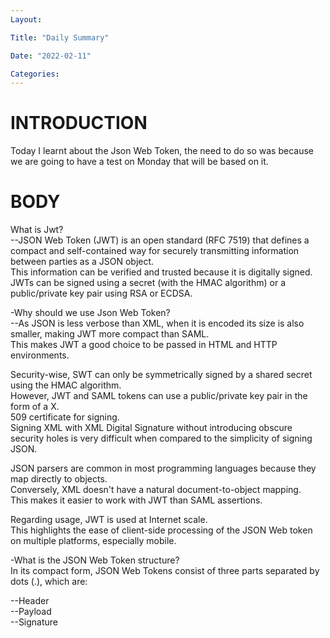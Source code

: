 ```yaml
---
Layout:

Title: "Daily Summary"

Date: "2022-02-11"

Categories:
---
```


# INTRODUCTION

Today I learnt about the Json Web Token, the need to do so was because we are going to have a test on Monday that will be based on it.</br>

# BODY

What is Jwt?<br/>
--JSON Web Token (JWT) is an open standard (RFC 7519) that defines a compact and self-contained way for securely transmitting information between parties as a JSON object.</br> This information can be verified and trusted because it is digitally signed.</br> JWTs can be signed using a secret (with the HMAC algorithm) or a public/private key pair using RSA or ECDSA.</br>

-Why should we use Json Web Token?<br/>
--As JSON is less verbose than XML, when it is encoded its size is also smaller, making JWT more compact than SAML.</br> This makes JWT a good choice to be passed in HTML and HTTP environments.</br>

Security-wise, SWT can only be symmetrically signed by a shared secret using the HMAC algorithm.</br> However, JWT and SAML tokens can use a public/private key pair in the form of a X.</br>509 certificate for signing.</br> Signing XML with XML Digital Signature without introducing obscure security holes is very difficult when compared to the simplicity of signing JSON.</br>

JSON parsers are common in most programming languages because they map directly to objects.</br> Conversely, XML doesn't have a natural document-to-object mapping.</br> This makes it easier to work with JWT than SAML assertions.</br>

Regarding usage, JWT is used at Internet scale.</br> This highlights the ease of client-side processing of the JSON Web token on multiple platforms, especially mobile.</br>

-What is the JSON Web Token structure?</br>
In its compact form, JSON Web Tokens consist of three parts separated by dots (.), which are:</br>

--Header</br>
--Payload</br>
--Signature</br>

